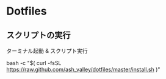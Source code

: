 # Dotfiles

## スクリプトの実行
ターミナル起動 & スクリプト実行

bash -c "$( curl -fsSL https://raw.github.com/ash_valley/dotfiles/master/install.sh )"
